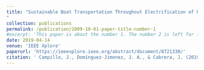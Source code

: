 ```yaml
---
title: "Sustainable Boat Transportation Throughout Electrification of Propulsion Systems: Challenges and Opportunities
"
collection: publications
permalink: /publication/2009-10-01-paper-title-number-1
#excerpt: 'This paper is about the number 1. The number 2 is left for future work.'
date: 2019-04-14
venue: 'IEEE Xplore'
paperurl: 'https://ieeexplore.ieee.org/abstract/document/8721330/'
citation: ' Campillo, J., Domínguez-Jimenez, J. A., & Cabrera, J. (2019, March). Sustainable Boat Transportation Throughout Electrification of Propulsion Systems: Challenges and Opportunities. In 2019 2nd Latin American Conference on Intelligent Transportation Systems (ITS LATAM) (pp. 1-6). IEEE.'
---
```

